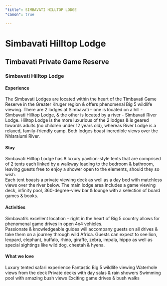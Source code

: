 ```yaml
---
"title": SIMBAVATI HILLTOP LODGE
"canon": true

---
```


# Simbavati Hilltop Lodge
## Timbavati Private Game Reserve
### Simbavati Hilltop Lodge

#### Experience
The Simbavati Lodges are located within the heart of the Timbavati Game Reserve in the Greater Kruger region &amp; offers phenomenal Big 5 wildlife viewing.
There are 2 lodges at Simbavati – one is located on a hill - Simbavati Hilltop Lodge, &amp; the other is located by a river - Simbavati River Lodge.
Hilltop Lodge is the more luxurious of the 2 lodges &amp; is geared towards adults (no children under 12 years old), whereas River Lodge is a relaxed, family-friendly camp.  Both lodges boast incredible views over the Nhlaralumi River.

#### Stay
Simbavati Hilltop Lodge has 8 luxury pavilion-style tents that are comprised of 2 tents each linked by a walkway leading to the bedroom &amp; bathroom, leaving guests free to enjoy a shower open to the elements, should they so wish.  
Each tent boasts a private viewing deck as well as a day bed with matchless views over the river below.
The main lodge area includes a game viewing deck, infinity pool, 360-degree-view bar &amp; lounge with a selection of board games &amp; books.

#### Activities
Simbavati’s excellent location – right in the heart of Big 5 country allows for phenomenal game drives in open 4x4 vehicles.  
Passionate &amp; knowledgeable guides will accompany guests on all drives &amp; take them on a journey through wild Africa.  Guests can expect to see lion, leopard, elephant, buffalo, rhino, giraffe, zebra, impala, hippo as well as special sightings like wild dog, cheetah &amp; hyena.


#### What we love
Luxury tented safari experience 
Fantastic Big 5 wildlife viewing
Waterhole views from the deck
Private decks with day salas &amp; rain showers
Swimming pool with amazing bush views
Exciting game drives &amp; bush walks